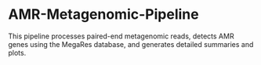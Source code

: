 # AMR-Metagenomic-Pipeline
This pipeline processes paired-end metagenomic reads, detects AMR genes using the  MegaRes database, and generates detailed summaries and plots.
